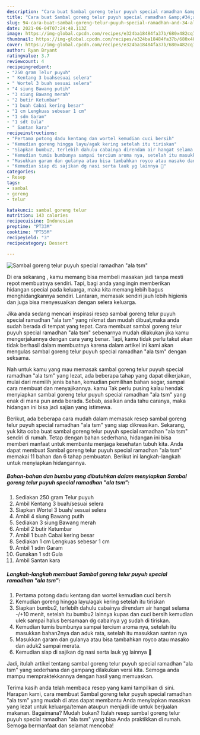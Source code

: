 ```yaml
---
description: "Cara buat Sambal goreng telur puyuh special ramadhan &amp;#34;ala tsm&amp;#34; yang nikmat Untuk Jualan"
title: "Cara buat Sambal goreng telur puyuh special ramadhan &amp;#34;ala tsm&amp;#34; yang nikmat Untuk Jualan"
slug: 94-cara-buat-sambal-goreng-telur-puyuh-special-ramadhan-and-34-ala-tsm-and-34-yang-nikmat-untuk-jualan
date: 2021-06-04T07:24:48.113Z
image: https://img-global.cpcdn.com/recipes/e324ba18484fa37b/680x482cq70/sambal-goreng-telur-puyuh-special-ramadhan-ala-tsm-foto-resep-utama.jpg
thumbnail: https://img-global.cpcdn.com/recipes/e324ba18484fa37b/680x482cq70/sambal-goreng-telur-puyuh-special-ramadhan-ala-tsm-foto-resep-utama.jpg
cover: https://img-global.cpcdn.com/recipes/e324ba18484fa37b/680x482cq70/sambal-goreng-telur-puyuh-special-ramadhan-ala-tsm-foto-resep-utama.jpg
author: Ryan Bryant
ratingvalue: 3.7
reviewcount: 4
recipeingredient:
- "250 gram Telur puyuh"
- " Kentang 3 buahsesuai selera"
- " Wortel 3 buah sesuai selera"
- "4 siung Bawang putih"
- "3 siung Bawang merah"
- "2 butir Ketumbar"
- "1 buah Cabai kering besar"
- "1 cm Lengkuas sebesar 1 cm"
- "1 sdm Garam"
- "1 sdt Gula"
- " Santan kara"
recipeinstructions:
- "Pertama potong dadu kentang dan wortel kemudian cuci bersih"
- "Kemudian goreng hingga layu/agak kering setelah itu tiriskan"
- "Siapkan bumbu2, terlebih dahulu cabainya direndam air hangat selama -/+10 menit, setelah itu bumbu2 lainnya kupas dan cuci bersih kemudian ulek sampai halus bersamaan dg cabainya yg sudah di tiriskan."
- "Kemudian tumis bumbunya sampai tercium aroma nya, setelah itu masukkan bahan2nya dan aduk rata, setelah itu masukkan santan nya"
- "Masukkan garam dan gulanya atau bisa tambahkan royco atau masako dan aduk2 sampai merata."
- "Kemudian siap di sajikan dg nasi serta lauk yg lainnya 🤗"
categories:
- Resep
tags:
- sambal
- goreng
- telur

katakunci: sambal goreng telur 
nutrition: 143 calories
recipecuisine: Indonesian
preptime: "PT33M"
cooktime: "PT55M"
recipeyield: "3"
recipecategory: Dessert

---
```



![Sambal goreng telur puyuh special ramadhan &#34;ala tsm&#34;](https://img-global.cpcdn.com/recipes/e324ba18484fa37b/680x482cq70/sambal-goreng-telur-puyuh-special-ramadhan-ala-tsm-foto-resep-utama.jpg)

Di era  sekarang , kamu memang bisa membeli masakan jadi tanpa mesti repot membuatnya sendiri. Tapi, bagi anda yang ingin memberikan hidangan special pada keluarga, maka kita memang lebih bagus menghidangkannya sendiri. Lantaran, memasak sendiri jauh lebih higienis dan juga bisa menyesuaikan dengan selera keluarga.

Jika anda sedang mencari inspirasi resep sambal goreng telur puyuh special ramadhan &#34;ala tsm&#34; yang nikmat dan mudah dibuat,maka anda sudah berada di tempat yang tepat. Cara membuat sambal goreng telur puyuh special ramadhan &#34;ala tsm&#34;  sebenarnya mudah dilakukan jika kamu mengerjakannya dengan cara yang benar. Tapi, kamu tidak perlu takut akan tidak berhasil dalam membuatnya 
karena dalam artikel ini kami akan mengulas sambal goreng telur puyuh special ramadhan &#34;ala tsm&#34; dengan seksama.  



Nah untuk kamu yang mau memasak sambal goreng telur puyuh special ramadhan &#34;ala tsm&#34; yang lezat, ada beberapa tahap yang dapat dikerjakan, mulai dari memilih jenis bahan, kemudian pemilihan bahan segar, sampai cara membuat dan menyajikannya. kamu Tak perlu pusing kalau hendak menyiapkan sambal goreng telur puyuh special ramadhan &#34;ala tsm&#34; yang enak di mana pun anda berada. Sebab, asalkan anda  tahu caranya, maka hidangan ini bisa jadi sajian yang istimewa.

Berikut, ada beberapa cara mudah dalam memasak resep sambal goreng telur puyuh special ramadhan &#34;ala tsm&#34; yang siap dikreasikan. Sekarang, yuk kita coba buat sambal goreng telur puyuh special ramadhan &#34;ala tsm&#34; sendiri di rumah. Tetap dengan bahan sederhana, hidangan ini bisa memberi manfaat untuk membantu menjaga kesehatan tubuh kita. Anda dapat membuat Sambal goreng telur puyuh special ramadhan &#34;ala tsm&#34; memakai 11 bahan dan 6 tahap pembuatan. Berikut ini langkah-langkah untuk menyiapkan hidangannya.

<!--inarticleads1-->

##### Bahan-bahan dan bumbu yang dibutuhkan dalam menyiapkan Sambal goreng telur puyuh special ramadhan &#34;ala tsm&#34;:

1. Sediakan 250 gram Telur puyuh
1. Ambil  Kentang 3 buah/sesuai selera
1. Siapkan  Wortel 3 buah/ sesuai selera
1. Ambil 4 siung Bawang putih
1. Sediakan 3 siung Bawang merah
1. Ambil 2 butir Ketumbar
1. Ambil 1 buah Cabai kering besar
1. Sediakan 1 cm Lengkuas sebesar 1 cm
1. Ambil 1 sdm Garam
1. Gunakan 1 sdt Gula
1. Ambil  Santan kara




<!--inarticleads2-->

##### Langkah-langkah membuat Sambal goreng telur puyuh special ramadhan &#34;ala tsm&#34;:

1. Pertama potong dadu kentang dan wortel kemudian cuci bersih
1. Kemudian goreng hingga layu/agak kering setelah itu tiriskan
1. Siapkan bumbu2, terlebih dahulu cabainya direndam air hangat selama -/+10 menit, setelah itu bumbu2 lainnya kupas dan cuci bersih kemudian ulek sampai halus bersamaan dg cabainya yg sudah di tiriskan.
1. Kemudian tumis bumbunya sampai tercium aroma nya, setelah itu masukkan bahan2nya dan aduk rata, setelah itu masukkan santan nya
1. Masukkan garam dan gulanya atau bisa tambahkan royco atau masako dan aduk2 sampai merata.
1. Kemudian siap di sajikan dg nasi serta lauk yg lainnya 🤗




Jadi, itulah artikel tentang  sambal goreng telur puyuh special ramadhan &#34;ala tsm&#34;  yang sederhana dan gampang dilakukan versi kita. Semoga anda mampu mempraktekkannya dengan hasil yang memuaskan. 

Terima kasih anda telah membaca resep yang kami tampilkan di sini. Harapan kami, cara membuat  Sambal goreng telur puyuh special ramadhan &#34;ala tsm&#34; yang mudah di atas dapat membantu Anda menyiapkan masakan yang lezat untuk keluarga/teman ataupun menjadi ide untuk berjualan makanan. Bagaimana? Mudah bukan? Itulah resep sambal goreng telur puyuh special ramadhan &#34;ala tsm&#34; yang bisa Anda praktikkan di rumah. Semoga bermanfaat dan selamat mencoba!

